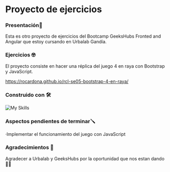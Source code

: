 # Proyecto de ejercicios
### Presentación🚀
Esta es otro proyecto de ejercicios del Bootcamp GeeksHubs Fronted and Angular que estoy cursando en Urbalab Gandía.

### Ejercicios 🤓

El proyecto consiste en hacer una réplica del juego 4 en raya con Bootstrap y JavaScript.


https://rocardona.github.io/rcl-se05-bootstrap-4-en-raya/


### Construido con 🛠️
![My Skills](https://skillicons.dev/icons?i=html,css,bootstrap,git,js)

### Aspectos pendientes de terminar🪛

·Implementar el funcionamiento del juego con JavaScript


### Agradecimientos 🍻
Agradecer a Urbalab y GeeksHubs por la oportunidad que nos estan dando👩‍💻
